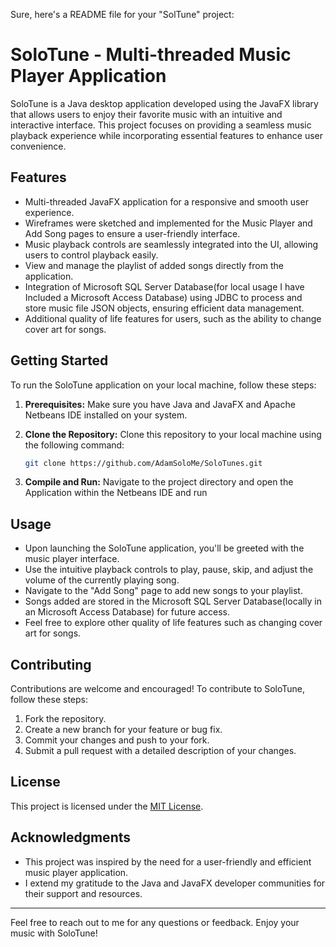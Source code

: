 Sure, here's a README file for your "SolTune" project:

# SoloTune - Multi-threaded Music Player Application

SoloTune is a Java desktop application developed using the JavaFX library that allows users to enjoy their favorite music with an intuitive and interactive interface. This project focuses on providing a seamless music playback experience while incorporating essential features to enhance user convenience.

## Features

- Multi-threaded JavaFX application for a responsive and smooth user experience.
- Wireframes were sketched and implemented for the Music Player and Add Song pages to ensure a user-friendly interface.
- Music playback controls are seamlessly integrated into the UI, allowing users to control playback easily.
- View and manage the playlist of added songs directly from the application.
- Integration of Microsoft SQL Server Database(for local usage I have Included a Microsoft Access Database) using JDBC to process and store music file JSON objects, ensuring efficient data management.
- Additional quality of life features for users, such as the ability to change cover art for songs.

## Getting Started

To run the SoloTune application on your local machine, follow these steps:

1. **Prerequisites:** Make sure you have Java and JavaFX and Apache Netbeans IDE installed on your system.

2. **Clone the Repository:** Clone this repository to your local machine using the following command:

   ```bash
   git clone https://github.com/AdamSoloMe/SoloTunes.git
   ```

3. **Compile and Run:** Navigate to the project directory and open the Application within the Netbeans IDE and run 

## Usage

- Upon launching the SoloTune application, you'll be greeted with the music player interface.
- Use the intuitive playback controls to play, pause, skip, and adjust the volume of the currently playing song.
- Navigate to the "Add Song" page to add new songs to your playlist.
- Songs added are stored in the Microsoft SQL Server Database(locally in an Microsoft Access Database) for future access.
- Feel free to explore other quality of life features such as changing cover art for songs.

## Contributing

Contributions are welcome and encouraged! To contribute to SoloTune, follow these steps:

1. Fork the repository.
2. Create a new branch for your feature or bug fix.
3. Commit your changes and push to your fork.
4. Submit a pull request with a detailed description of your changes.

## License

This project is licensed under the [MIT License](LICENSE).

## Acknowledgments

- This project was inspired by the need for a user-friendly and efficient music player application.
- I extend my gratitude to the Java and JavaFX developer communities for their support and resources.

---

Feel free to reach out to me for any questions or feedback. Enjoy your music with SoloTune!
